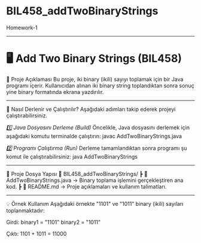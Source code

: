 # BIL458_addTwoBinaryStrings
Homework-1

---

# 🖥️ Add Two Binary Strings (BIL458)

📌 Proje Açıklaması
Bu proje, iki binary (ikili) sayıyı toplamak için bir Java programı içerir. Kullanıcıdan alınan iki binary string toplandıktan sonra sonuç yine binary formatında ekrana yazdırılır.

---

🚀 Nasıl Derlenir ve Çalıştırılır?
Aşağıdaki adımları takip ederek projeyi çalıştırabilirsiniz.

*1️⃣ Java Dosyasını Derleme (Build)*
Öncelikle, Java dosyasını derlemek için aşağıdaki komutu terminalde çalıştırın:
javac AddTwoBinaryStrings.java

*2️⃣ Programı Çalıştırma (Run)*
Derleme tamamlandıktan sonra programı şu komut ile çalıştırabilirsiniz:
java AddTwoBinaryStrings

---

📂 Proje Dosya Yapısı
📁 BIL458_addTwoBinaryStrings/
┣ 📜 AddTwoBinaryStrings.java → Binary toplama işlemini gerçekleştiren ana kod.
┣ 📜 README.md → Proje açıklamaları ve kullanım talimatları.

---

💡 Örnek Kullanım
Aşağıdaki örnekte "1101" ve "1011" binary (ikili) sayıları toplanmaktadır:

Girdi:
binary1 = "1101"
binary2 = "1011"

Çıktı:
1101 + 1011 = 11000



